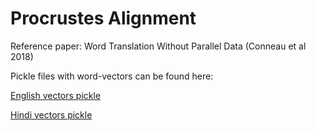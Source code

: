 # Procrustes Alignment

Reference paper: Word Translation Without Parallel Data (Conneau et al 2018)

Pickle files with word-vectors can be found here:

[English vectors pickle](https://drive.google.com/file/d/1F3Qz1sOVOg1FTMHKCKbVBfkLhfHOnbb3/view?usp=sharing)


[Hindi vectors pickle](https://drive.google.com/file/d/1VNmwMYKXOsB7AC47L7u71iE26UofMvDp/view?usp=sharing)